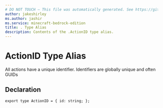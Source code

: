 ```yaml
---
# DO NOT TOUCH — This file was automatically generated. See https://github.com/mojang/minecraftapidocsgenerator to modify descriptions, examples, etc.
author: jakeshirley
ms.author: jashir
ms.service: minecraft-bedrock-edition
title: . Type Alias
description: Contents of the .ActionID type alias.
---
```

# ActionID Type Alias

All actions have a unique identifier. Identifiers are globally unique and often GUIDs

## Declaration
`export type ActionID = {
    id: string;
};`
